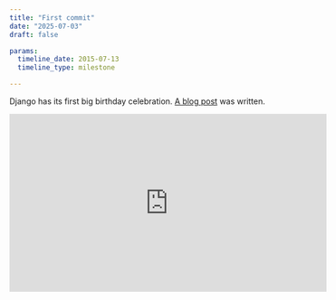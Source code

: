 ```yaml
---
title: "First commit"
date: "2025-07-03"
draft: false

params:
  timeline_date: 2015-07-13
  timeline_type: milestone

---
```


Django has its first big birthday celebration. [A blog post](https://www.djangoproject.com/weblog/2015/jul/13/happy-10th-birthday-django/ 
) was written.

<iframe width="560" height="315" src="https://www.youtube.com/embed/ycKC3JMEk8U?si=aA1yutBYSxLLZgnr" title="YouTube video player" frameborder="0" allow="accelerometer; autoplay; clipboard-write; encrypted-media; gyroscope; picture-in-picture; web-share" referrerpolicy="strict-origin-when-cross-origin" allowfullscreen></iframe>
